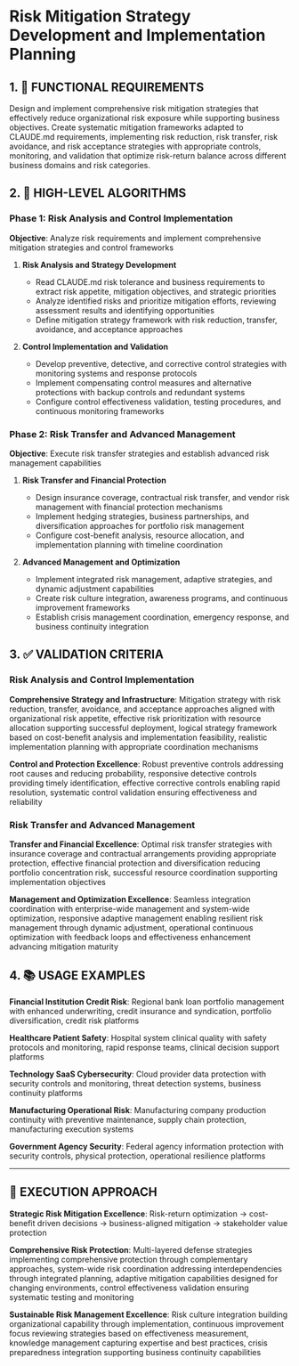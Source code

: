 # Risk Mitigation Strategy Development and Implementation Planning

## 1. 🎯 FUNCTIONAL REQUIREMENTS

Design and implement comprehensive risk mitigation strategies that effectively reduce organizational risk exposure while supporting business objectives. Create systematic mitigation frameworks adapted to CLAUDE.md requirements, implementing risk reduction, risk transfer, risk avoidance, and risk acceptance strategies with appropriate controls, monitoring, and validation that optimize risk-return balance across different business domains and risk categories.

## 2. 🔄 HIGH-LEVEL ALGORITHMS

### Phase 1: Risk Analysis and Control Implementation
**Objective**: Analyze risk requirements and implement comprehensive mitigation strategies and control frameworks

1. **Risk Analysis and Strategy Development**
   - Read CLAUDE.md risk tolerance and business requirements to extract risk appetite, mitigation objectives, and strategic priorities
   - Analyze identified risks and prioritize mitigation efforts, reviewing assessment results and identifying opportunities
   - Define mitigation strategy framework with risk reduction, transfer, avoidance, and acceptance approaches

2. **Control Implementation and Validation**
   - Develop preventive, detective, and corrective control strategies with monitoring systems and response protocols
   - Implement compensating control measures and alternative protections with backup controls and redundant systems
   - Configure control effectiveness validation, testing procedures, and continuous monitoring frameworks

### Phase 2: Risk Transfer and Advanced Management
**Objective**: Execute risk transfer strategies and establish advanced risk management capabilities

1. **Risk Transfer and Financial Protection**
   - Design insurance coverage, contractual risk transfer, and vendor risk management with financial protection mechanisms
   - Implement hedging strategies, business partnerships, and diversification approaches for portfolio risk management
   - Configure cost-benefit analysis, resource allocation, and implementation planning with timeline coordination

2. **Advanced Management and Optimization**
   - Implement integrated risk management, adaptive strategies, and dynamic adjustment capabilities
   - Create risk culture integration, awareness programs, and continuous improvement frameworks
   - Establish crisis management coordination, emergency response, and business continuity integration

## 3. ✅ VALIDATION CRITERIA

### Risk Analysis and Control Implementation
**Comprehensive Strategy and Infrastructure**: Mitigation strategy with risk reduction, transfer, avoidance, and acceptance approaches aligned with organizational risk appetite, effective risk prioritization with resource allocation supporting successful deployment, logical strategy framework based on cost-benefit analysis and implementation feasibility, realistic implementation planning with appropriate coordination mechanisms

**Control and Protection Excellence**: Robust preventive controls addressing root causes and reducing probability, responsive detective controls providing timely identification, effective corrective controls enabling rapid resolution, systematic control validation ensuring effectiveness and reliability

### Risk Transfer and Advanced Management
**Transfer and Financial Excellence**: Optimal risk transfer strategies with insurance coverage and contractual arrangements providing appropriate protection, effective financial protection and diversification reducing portfolio concentration risk, successful resource coordination supporting implementation objectives

**Management and Optimization Excellence**: Seamless integration coordination with enterprise-wide management and system-wide optimization, responsive adaptive management enabling resilient risk management through dynamic adjustment, operational continuous optimization with feedback loops and effectiveness enhancement advancing mitigation maturity

## 4. 📚 USAGE EXAMPLES

**Financial Institution Credit Risk**: Regional bank loan portfolio management with enhanced underwriting, credit insurance and syndication, portfolio diversification, credit risk platforms

**Healthcare Patient Safety**: Hospital system clinical quality with safety protocols and monitoring, rapid response teams, clinical decision support platforms

**Technology SaaS Cybersecurity**: Cloud provider data protection with security controls and monitoring, threat detection systems, business continuity platforms

**Manufacturing Operational Risk**: Manufacturing company production continuity with preventive maintenance, supply chain protection, manufacturing execution systems

**Government Agency Security**: Federal agency information protection with security controls, physical protection, operational resilience platforms

---

## 🎯 EXECUTION APPROACH

**Strategic Risk Mitigation Excellence**: Risk-return optimization → cost-benefit driven decisions → business-aligned mitigation → stakeholder value protection

**Comprehensive Risk Protection**: Multi-layered defense strategies implementing comprehensive protection through complementary approaches, system-wide risk coordination addressing interdependencies through integrated planning, adaptive mitigation capabilities designed for changing environments, control effectiveness validation ensuring systematic testing and monitoring

**Sustainable Risk Management Excellence**: Risk culture integration building organizational capability through implementation, continuous improvement focus reviewing strategies based on effectiveness measurement, knowledge management capturing expertise and best practices, crisis preparedness integration supporting business continuity capabilities